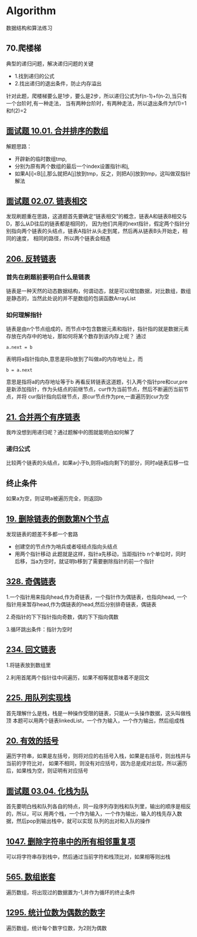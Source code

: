 # Algorithm
数据结构和算法练习

## 70.爬楼梯
典型的递归问题，解决递归问题的关键
* 1.找到递归的公式
* 2.找出递归的退出条件，防止内存溢出

针对此题，爬楼梯要么是1步，要么是2步，所以递归公式为f(n-1)+f(n-2),当只有一个台阶时,有一种走法，
当有两种台阶时，有两种走法，所以退出条件为f(1)=1和f(2)=2

## [面试题 10.01. 合并排序的数组](https://leetcode-cn.com/problems/sorted-merge-lcci/)

解题思路：

* 开辟新的临时数组tmp,
* 分别为原有两个数组的最后一个index设置指针i和j,
* 如果A[i]<B[j],那么就把A[j]放到tmp，反之，则把A[i]放到tmp，这叫做双指针解法

## [面试题 02.07. 链表相交](https://leetcode-cn.com/problems/intersection-of-two-linked-lists-lcci/)
发现刷题重在思路，这道题首先要确定“链表相交”的概念，链表A和链表B相交与D，那么从D往后的链表都是相同的，
因为他们共用的next指针，假定两个指针分别指向两个链表的头结点，链表A指针从头走到尾，然后再从链表B头开始走，相同的速度，
相同的路径，所以两个链表会相遇

## [206. 反转链表](https://leetcode-cn.com/problems/reverse-linked-list/)
### 首先在刷题前要明白什么是链表
链表是一种天然的动态数据结构，何谓动态，就是可以增加数据，对比数组，数组是静态的，当然此处说的并不是数组的包装函数ArrayList
### 如何理解指针
链表是由n个节点组成的，而节点中包含数据元素和指针，指针指的就是数据元素存放在内存中的地址，那如何将某个数存到该内存上呢？
通过
```
a.next = b
```
表明将a指针指向b,意思是将b放到了叫做a的内存地址上，而
```
b = a.next
```
意思是指将a的内存地址等于b
再看反转链表这道题，引入两个指针pre和cur,pre是新添加指针，作为头结点的前继节点，cur作为当前节点，然后不断遍历当前节点，并将
cur指针指向后继节点，原cur节点作为pre,一直遍历到cur为空

## [21. 合并两个有序链表](https://leetcode-cn.com/problems/merge-two-sorted-lists/)
我咋没想到用递归呢？通过题解中的图就能明白如何解了
### 递归公式
比较两个链表的头结点，如果a小于b,则将a指向剩下的部分，同时a链表后移一位
## 终止条件
如果a为空，则证明a被遍历完全，则返回b

## [19. 删除链表的倒数第N个节点](https://leetcode-cn.com/problems/remove-nth-node-from-end-of-list/)
发现链表的题差不多都一个套路
* 创建空的节点作为哨兵或者哑结点指向头结点
* 用两个指针移动
此题就是这样，指针a先移动，当距指针b  n个单位时，同时后移，当a为空时，就证明b移到了需要删除指针的前一个指针

## [328. 奇偶链表](https://leetcode-cn.com/problems/odd-even-linked-list/)
1.一个指针用来指向head,作为奇链表，一个指针作为偶链表，也指向head,
一个指针用来暂存head,作为偶链表的head,然后分别排奇链表，偶链表

2.奇指针的下下指针指向奇数，偶的下下指向偶数

3.循环跳出条件：指针为空时

## [234. 回文链表](https://leetcode-cn.com/problems/palindrome-linked-list/)
1.将链表放到数组里

2.利用首尾两个指针往中间遍历，如果不相等就意味着不是回文

## [225. 用队列实现栈](https://leetcode-cn.com/problems/implement-stack-using-queues/)
首先理解什么是栈，栈是一种操作受限的链表，只能从一头操作数据，这头叫做栈顶
本题可以用两个链表linkedList，一个作为输入，一个作为输出，然后组成栈

## [20. 有效的括号](https://leetcode-cn.com/problems/valid-parentheses/)
遍历字符串，如果是左括号，则将对应的右括号入栈，如果是右括号，则出栈并与当前的字符比对，
如果不相同，则没有对应括号，因为总是成对出现，所以遍历后，如果栈为空，则证明有对应括号

## [面试题 03.04. 化栈为队](https://leetcode-cn.com/problems/implement-queue-using-stacks-lcci/)
首先要明白栈和队列各自的特点，同一段序列存到栈和队列里，输出的顺序是相反的，所以，可以
用两个栈，一个作为输入，一个作为输出，输入的栈先存入数据，然后pop到输出栈中，就可以实现
队列的出对和入队的操作

## [1047. 删除字符串中的所有相邻重复项](https://leetcode-cn.com/problems/remove-all-adjacent-duplicates-in-string/)
可以将字符串存到栈中，然后通过当前字符和栈顶比对，如果相等则出栈

## [565. 数组嵌套](https://leetcode-cn.com/problems/array-nesting/)
遍历数组，将出现过的数据置为-1,并作为循环的终止条件

## [1295. 统计位数为偶数的数字](https://leetcode-cn.com/problems/find-numbers-with-even-number-of-digits/)
遍历数组，统计每个数字位数，为2则为偶数